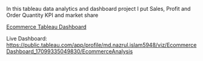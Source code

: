 In this tableau data analytics and dashboard project I put Sales, Profit and Order Quantity KPI and market share

[Ecommerce Tableau Dashboard]()


Live Dashboard: https://public.tableau.com/app/profile/md.nazrul.islam5948/viz/EcommerceDashboard_17099335049830/EcommerceAnalysis
